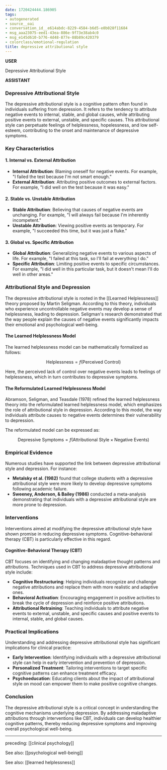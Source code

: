 ```yaml
---
date: 1720424444.186905
tags:
- autogenerated
- source__oai
- conversation_id__e614abdc-8229-4584-b6d5-e0b028f11684
- msg_aaa23075-eed1-43ea-886e-9f73e38ab4c0
- msg_e145d610-b776-4d48-877e-88b89c420379
- colorclass/emotional-regulation
title: depressive attributional style
---
```


**USER**

Depressive Attributional Style


**ASSISTANT**

### Depressive Attributional Style

The depressive attributional style is a cognitive pattern often found in individuals suffering from depression. It refers to the tendency to attribute negative events to internal, stable, and global causes, while attributing positive events to external, unstable, and specific causes. This attributional style can perpetuate feelings of helplessness, hopelessness, and low self-esteem, contributing to the onset and maintenance of depressive symptoms.

### Key Characteristics

#### 1. **Internal vs. External Attribution**
- **Internal Attribution**: Blaming oneself for negative events. For example, "I failed the test because I'm not smart enough."
- **External Attribution**: Attributing positive outcomes to external factors. For example, "I did well on the test because it was easy."

#### 2. **Stable vs. Unstable Attribution**
- **Stable Attribution**: Believing that causes of negative events are unchanging. For example, "I will always fail because I'm inherently incompetent."
- **Unstable Attribution**: Viewing positive events as temporary. For example, "I succeeded this time, but it was just a fluke."

#### 3. **Global vs. Specific Attribution**
- **Global Attribution**: Generalizing negative events to various aspects of life. For example, "I failed at this task, so I'll fail at everything I do."
- **Specific Attribution**: Limiting positive events to specific circumstances. For example, "I did well in this particular task, but it doesn't mean I'll do well in other areas."

### Attributional Style and Depression

The depressive attributional style is rooted in the [[Learned Helplessness]] theory proposed by Martin Seligman. According to this theory, individuals who experience uncontrollable negative events may develop a sense of helplessness, leading to depression. Seligman's research demonstrated that the way people explain the causes of negative events significantly impacts their emotional and psychological well-being.

#### The Learned Helplessness Model

The learned helplessness model can be mathematically formalized as follows:

$$
\text{Helplessness} = f(\text{Perceived Control})
$$

Here, the perceived lack of control over negative events leads to feelings of helplessness, which in turn contributes to depressive symptoms.

#### The Reformulated Learned Helplessness Model

Abramson, Seligman, and Teasdale (1978) refined the learned helplessness theory into the reformulated learned helplessness model, which emphasizes the role of attributional style in depression. According to this model, the way individuals attribute causes to negative events determines their vulnerability to depression.

The reformulated model can be expressed as:

$$
\text{Depressive Symptoms} = f(\text{Attributional Style} \times \text{Negative Events})
$$

### Empirical Evidence

Numerous studies have supported the link between depressive attributional style and depression. For instance:
- **Metalsky et al. (1982)** found that college students with a depressive attributional style were more likely to develop depressive symptoms following academic failure.
- **Sweeney, Anderson, & Bailey (1986)** conducted a meta-analysis demonstrating that individuals with a depressive attributional style are more prone to depression.

### Interventions

Interventions aimed at modifying the depressive attributional style have shown promise in reducing depressive symptoms. Cognitive-behavioral therapy (CBT) is particularly effective in this regard.

#### Cognitive-Behavioral Therapy (CBT)

CBT focuses on identifying and changing maladaptive thought patterns and attributions. Techniques used in CBT to address depressive attributional style include:
- **Cognitive Restructuring**: Helping individuals recognize and challenge negative attributions and replace them with more realistic and adaptive ones.
- **Behavioral Activation**: Encouraging engagement in positive activities to break the cycle of depression and reinforce positive attributions.
- **Attributional Retraining**: Teaching individuals to attribute negative events to external, unstable, and specific causes and positive events to internal, stable, and global causes.

### Practical Implications

Understanding and addressing depressive attributional style has significant implications for clinical practice:
- **Early Intervention**: Identifying individuals with a depressive attributional style can help in early intervention and prevention of depression.
- **Personalized Treatment**: Tailoring interventions to target specific cognitive patterns can enhance treatment efficacy.
- **Psychoeducation**: Educating clients about the impact of attributional style on mood can empower them to make positive cognitive changes.

### Conclusion

The depressive attributional style is a critical concept in understanding the cognitive mechanisms underlying depression. By addressing maladaptive attributions through interventions like CBT, individuals can develop healthier cognitive patterns, thereby reducing depressive symptoms and improving overall psychological well-being.


---

preceding: [[clinical psychology]]

See also: [[psychological well-being]]


See also: [[learned helplessness]]